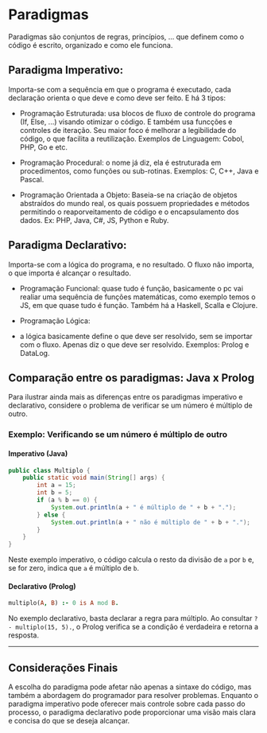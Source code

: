 # Paradigmas 
Paradigmas são conjuntos de regras, princípios, ... que definem como o código é escrito, organizado e como ele funciona.

## Paradigma Imperativo: 
Importa-se com a sequência em que o programa é executado, cada declaração orienta o que deve e como deve ser feito. E há 3 tipos:

- Programação Estruturada: usa blocos de fluxo de controle do programa (If, Else, ...) visando otimizar o código. E também usa funcções e controles de iteração. Seu maior foco é melhorar a legibilidade do código, o que facilita a reutilização. Exemplos de Linguagem: Cobol, PHP, Go e etc.

- Programação Procedural: o nome já diz, ela é estruturada em procedimentos, como funções ou sub-rotinas. Exemplos: C, C++, Java e Pascal.

- Programação Orientada a Objeto: Baseia-se na criação de objetos abstraídos do mundo real, os quais possuem propriedades e métodos permitindo o reaporveitamento de código e o encapsulamento dos dados. Ex: PHP, Java, C#, JS, Python e Ruby.

## Paradigma Declarativo: 
Importa-se com a lógica do programa, e no resultado. O fluxo não importa, o que importa é alcançar o resultado.

- Programação Funcional: quase tudo é função, basicamente o pc vai realiar uma sequência de funções matemáticas, como exemplo temos o JS, em que quase tudo é função. Também há a Haskell, Scalla e Clojure.

- Programação Lógica: 

- a lógica basicamente define o que deve ser resolvido, sem se importar com o fluxo. Apenas diz o que deve ser resolvido. Exemplos: Prolog e DataLog.



## Comparação entre os paradigmas: Java x Prolog

Para ilustrar ainda mais as diferenças entre os paradigmas imperativo e declarativo, considere o problema de verificar se um número é múltiplo de outro.

### Exemplo: Verificando se um número é múltiplo de outro

#### Imperativo (Java)
```java
public class Multiplo {
    public static void main(String[] args) {
        int a = 15;
        int b = 5;
        if (a % b == 0) {
            System.out.println(a + " é múltiplo de " + b + ".");
        } else {
            System.out.println(a + " não é múltiplo de " + b + ".");
        }
    }
}
```
Neste exemplo imperativo, o código calcula o resto da divisão de `a` por `b` e, se for zero, indica que `a` é múltiplo de `b`.

#### Declarativo (Prolog)
```prolog
multiplo(A, B) :- 0 is A mod B.
```
No exemplo declarativo, basta declarar a regra para múltiplo. Ao consultar `?- multiplo(15, 5).`, o Prolog verifica se a condição é verdadeira e retorna a resposta.

---

## Considerações Finais

A escolha do paradigma pode afetar não apenas a sintaxe do código, mas também a abordagem do programador para resolver problemas. Enquanto o paradigma imperativo pode oferecer mais controle sobre cada passo do processo, o paradigma declarativo pode proporcionar uma visão mais clara e concisa do que se deseja alcançar.